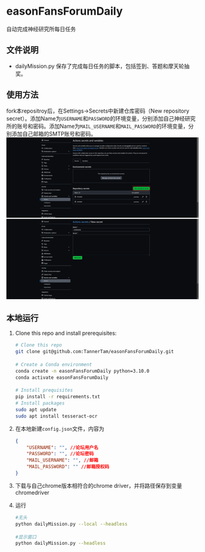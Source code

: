 # easonFansForumDaily
自动完成神经研究所每日任务

## 文件说明
- dailyMission.py 保存了完成每日任务的脚本，包括签到、答题和摩天轮抽奖。

## 使用方法
fork本repositroy后，在Settings->Secrets中新建仓库密码（New repository secret）。添加Name为`USERNAME`和`PASSWORD`的环境变量，分别添加自己神经研究所的账号和密码。添加Name为`MAIL_USERNAME`和`MAIL_PASSWORD`的环境变量，分别添加自己邮箱的SMTP账号和密码。
![tutorial1](img/tutorial1.png "tutorial1")
![tutorial2](img/tutorial2.png "tutorial2")

## 本地运行
1. Clone this repo and install prerequisites:

    ```bash
    # Clone this repo
    git clone git@github.com:TannerTam/easonFansForumDaily.git
    
    # Create a Conda environment
    conda create -n easonFansForumDaily python=3.10.0
    conda activate easonFansForumDaily
    
    # Install prequisites
    pip install -r requirements.txt
    # Install packages
    sudo apt update
    sudo apt install tesseract-ocr
    ```

2. 在本地新建`config.json`文件，内容为

    ```json
    {
        "USERNAME": "", //论坛用户名
        "PASSWORD": "", //论坛密码
        "MAIL_USERNAME": "", //邮箱
        "MAIL_PASSWORD": "" //邮箱授权码
    }
    ```
3. 下载与自己chrome版本相符合的chrome driver，并将路径保存到变量chromedriver
4. 运行

    ```bash
    #无头
    python dailyMission.py --local --headless
    
    #显示窗口
    python dailyMission.py --headless
    ```
